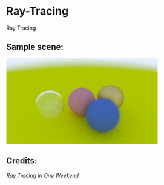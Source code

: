 # Ray-Tracing
Ray Tracing

## Sample scene:
![Sample Spheres Rendering](Ray-Tracing/gallery/zoomed2.png)

## Credits:
[_Ray Tracing in One Weekend_](https://raytracing.github.io/books/RayTracingInOneWeekend.html)
